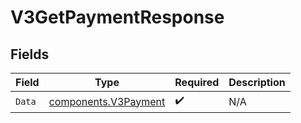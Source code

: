 # V3GetPaymentResponse


## Fields

| Field                                                        | Type                                                         | Required                                                     | Description                                                  |
| ------------------------------------------------------------ | ------------------------------------------------------------ | ------------------------------------------------------------ | ------------------------------------------------------------ |
| `Data`                                                       | [components.V3Payment](../../models/components/v3payment.md) | :heavy_check_mark:                                           | N/A                                                          |
